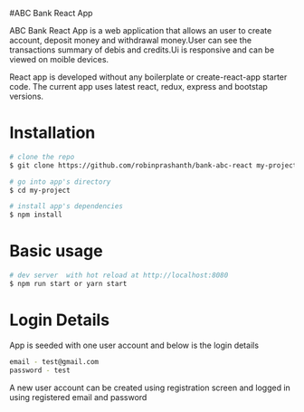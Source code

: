 #ABC Bank React App

ABC Bank React App is a web application that allows an user to create account, deposit money and withdrawal money.User can see the transactions summary of debis and credits.Ui is responsive and can be viewed on moible devices.

React app is developed without any boilerplate or create-react-app starter code. The current app uses latest react, redux, express and bootstap versions.

# Installation

``` bash
# clone the repo
$ git clone https://github.com/robinprashanth/bank-abc-react my-project

# go into app's directory
$ cd my-project

# install app's dependencies
$ npm install
```

# Basic usage

``` bash
# dev server  with hot reload at http://localhost:8080
$ npm run start or yarn start
```

# Login Details

App is seeded with one user account and below is the login details

``` bash
email - test@gmail.com
password - test

```

A new user account can be created using registration screen and logged in using registered email and password

